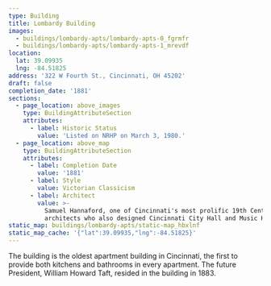 ```yaml
---
type: Building
title: Lombardy Building
images:
  - buildings/lombardy-apts/lombardy-apts-0_fgrmfr
  - buildings/lombardy-apts/lombardy-apts-1_mrevdf
location:
  lat: 39.09935
  lng: -84.51825
address: '322 W Fourth St., Cincinnati, OH 45202'
draft: false
completion_date: '1881'
sections:
  - page_location: above_images
    type: BuildingAttributeSection
    attributes:
      - label: Historic Status
        value: 'Listed on NRHP on March 3, 1980.'
  - page_location: above_map
    type: BuildingAttributeSection
    attributes:
      - label: Completion Date
        value: '1881'
      - label: Style
        value: Victorian Classicism
      - label: Architect
        value: >-
          Samuel Hannaford, one of Cincinnati's most prolific 19th Century
          architects who also designed Cincinnati City Hall and Music Hall.
static_map: buildings/lombardy-apts/static-map_hbxlnf
static_map_cache: '{"lat":39.09935,"lng":-84.51825}'
---
```


The building is the oldest apartment building in Cincinnati, the first to provide both kitchens and bathrooms in every apartment. The future President, William Howard Taft, resided in the building in 1883.
